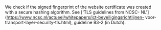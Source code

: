 We check if the signed fingerprint of the website certificate was created 
with a secure hashing algorithm. See ['TLS guidelines from NCSC-
NL'](https://www.ncsc.nl/actueel/whitepapers/ict-beveiligingsrichtlijnen-
voor-transport-layer-security-tls.html), guideline B3-2 (in Dutch).
